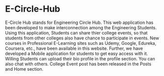 # E-Circle-Hub
E-Circle Hub stands for Engineering Circle Hub. This web application has been developed to make interconnection among the Engineering Students. Using this application, Students can share thier college events, so that students from other colleges also have chance to participate in events. New courses in Professional E-Learning sites such as Udemy, Google, Edureka, Coursera, etc., have been available in this website. Further, we have developed a Mobile application for students to get easy access with it. Willing Students can upload their bio profile in the profile section. You can also chat with others. College Event post has been released in the Posts and Home section.
